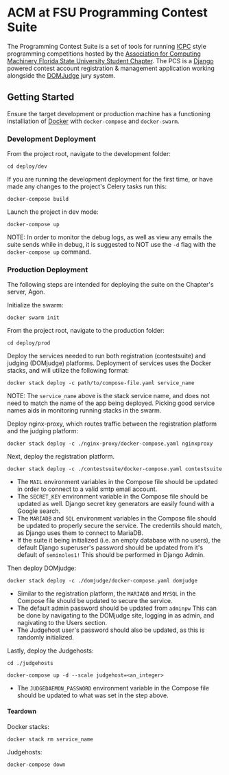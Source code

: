# ACM at FSU Programming Contest Suite

The Programming Contest Suite is a set of tools for running [ICPC](https://icpc.global) style programming competitions hosted by the [Association for Computing Machinery Florida State University Student Chapter](https://fsu.acm.org). The PCS is a [Django](https://www.djangoproject.com/) powered contest account registration &  management application working alongside the [DOMJudge](https://www.domjudge.org/) jury system.

## Getting Started
Ensure the target development or production machine has a functioning installiation of [Docker](https://www.docker.com) with `docker-compose` and `docker-swarm`.
### Development Deployment  
From the project root, navigate to the development folder:  

	cd deploy/dev

If you are running the development deployment for the first time, or have made any changes to the project's Celery tasks run this:  

	docker-compose build  

Launch the project in dev mode:  

	docker-compose up

NOTE: In order to monitor the debug logs, as well as view any emails the suite sends while in debug, it is suggested to NOT use the `-d` flag with the `docker-compose up` command.
### Production Deployment
The following steps are intended for deploying the suite on the Chapter's server, Agon.   

Initialize the swarm:  

	docker swarm init
	
From the project root, navigate to the production folder:  

	cd deploy/prod


Deploy the services needed to run both registration (contestsuite) and judging (DOMjudge) platforms. Deployment of services uses the Docker stacks, and will utilize the following format:  

	docker stack deploy -c path/to/compose-file.yaml service_name

NOTE: The `service_name` above is the stack service name, and does not need to match the name of the app being deployed. Picking good service names aids in monitoring running stacks in the swarm.

Deploy nginx-proxy, which routes traffic between the registration platform and the judging platform:  

	docker stack deploy -c ./nginx-proxy/docker-compose.yaml nginxproxy

Next, deploy the registration platform.  

	docker stack deploy -c ./contestsuite/docker-compose.yaml contestsuite

* The `MAIL` environment variables in the Compose file should be updated in order to connect to a valid smtp email account.  
* The `SECRET_KEY` environment variable in the Compose file should be updated as well. Django secret key generators are easily found with a Google search.  
* The `MARIADB` and `SQL` environment variables in the Compose file should be updated to properly secure the service. The credentils should match, as Django uses them to connect to MariaDB.  
* If the suite it being initialized (i.e. an empty database with no users), the default Django superuser's password should be updated from it's default of `seminoles1!` This should be performed in Django Admin. 

Then deploy DOMjudge:  

	docker stack deploy -c ./domjudge/docker-compose.yaml domjudge

* Similar to the registration platform, the `MARIADB` and `MYSQL` in the Compose file should be updated to secure the service.  
* The default admin password should be updated from `adminpw` This can be done by navigating to the DOMjudge site, logging in as admin, and nagivating to the Users section.  
* The Judgehost user's password should also be updated, as this is randomly initialized.

Lastly, deploy the Judgehosts:

	cd ./judgehosts

	docker-compose up -d --scale judgehost=<an_integer>

* The `JUDGEDAEMON_PASSWORD` environment variable in the Compose file should be updated to what was set in the step above. 

#### Teardown  
Docker stacks:  

	docker stack rm service_name

Judgehosts:  

	docker-compose down
